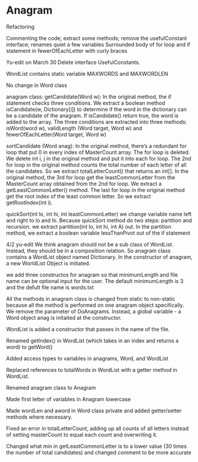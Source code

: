 # Anagram
Refactoring

Commenting the code; extract some methods; remove the usefulConstant interface; renames quiet a few variables
Surrounded body of for loop and if statement in fewerOfEachLetter with curly braces

Yu-edit on March 30
Delete interface UsefulConstants. 

WordList contains static variable MAXWORDS and MAXWORDLEN

No change in Word class

anagram class: 
getCandidate(Word w): In the original method, the if statement checks three conditions. We extract a boolean method isCandidate(w, Dictionary[i]) to determine if the word in the dictionary can be a candidate of the anagram. If isCandidate() return true, the word is added to the array. The three conditions are extracted into three methods: isWord(word w), validLength (Word target, Word w) and fewerOfEachLetter(Word target, Word w)

sortCandidate (Word anag): 
In the original method, there’s a redundant for loop that put 0 in every index of MasterCount array. The for loop is deleted.
We delete int i, j in the original method and put it into each for loop. 
The 2nd for loop in the original method counts the total number of each letter of all the candidates. So we extract totalLetterCount() that returns an int[]. 
In the original method, the 3rd for loop get the leastCommonLetter from the MasterCount array obtained from the 2nd for loop. We extract a getLeastCommonLetter() method.
The last for loop in the original method get the root index of the least common letter. So we extract getRootIndex(int i).

quickSort(int lo, int hi, int leastCommonLetter)
we change variable name left and right to lo and hi. Because quickSort method do two steps: partition and recursion. we extract partition(int lo, int hi, int A) out. 
In the partition method, we extract a boolean variable lessThanPivot out of the if statement

4/2 yu-edit
We think anagram should not be a sub class of WordList. Instead, they should be in a composition relation. So anagram class contains a WordList object named Dictionary. In the constructor of anagram, a new WorldList Object is initiated. 

we add three constructos for anagram so that minimumLength and file name can be optional input for the user. The default minimumLength is 3 and the defult file name is words.txt

All the methods in anagram class is changed from static to non-static because all the method is performed on one anagram object specifically. We remove the parameter of DoAnagrams. Instead, a global variable - a Word object anag is initaited at the constructor. 

WordList is added a constructor that passes in the name of the file.

Renamed getIndex() in WordList (which takes in an index and returns a word) to getWord()

Added access types to variables in anagrams, Word, and WordList

Replaced references to totalWords in WordList with a getter method in WordList.

Renamed anagram class to Anagram

Made first letter of variables in Anagram lowercase

Made wordLen and aword in Word class private and added getter/setter methods where necessary.

Fixed an error in totalLetterCount, adding up all counts of all letters instead of setting masterCount to equal each count and overwriting it.

Changed what min in getLeastCommonLetter is to a lower value (30 times the number of total candidates) and changed comment to be more accurate
